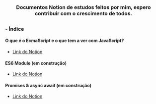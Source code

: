 ## <h3 align="center"> Documentos Notion de estudos feitos por mim, espero contribuir com o crescimento de todos.</h3> 
##


### - Índice

#### O que é o EcmaScript e o que tem a ver com JavaScript?
  - <a href="https://fuzzy-tip-309.notion.site/O-EcmaScript-0c34d44d2bfb4f19a9bdbf950ab7cec2"> Link do Notion </a>
  
#### ES6 Module (em construção)
  - <a href="https://fuzzy-tip-309.notion.site/JavaScript-module-91eb085693e5486a92d7c1971dfb28bb"> Link do Notion </a>

#### Promises & async await (em construção)
  - <a href="https://fuzzy-tip-309.notion.site/Promises-async-await-26277d643d0043e08452cb0d164a7161"> Link do Notion </a>

